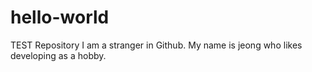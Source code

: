 # hello-world
TEST Repository
I am a stranger in Github.
My name is jeong who likes developing as a hobby.
